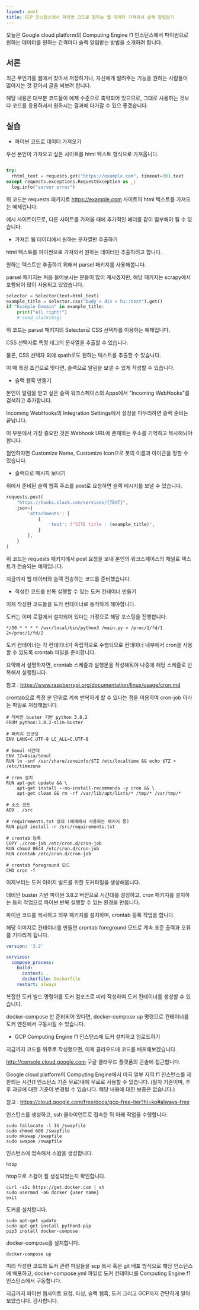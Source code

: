 ```yaml
---
layout: post
title: GCP 인스턴스에서 파이썬 코드로 원하는 웹 데이터 가져와서 슬랙 알림받기
---
```


오늘은 Google cloud platform의 Computing Engine f1 인스턴스에서 파이썬으로 원하는 데이터를 원하는 간격마다 슬랙 알림받는 방법을 소개하려 합니다. 

## 서론

최근 무언가를 웹에서 찾아서 저장하거나, 자신에게 알려주는 기능을 원하는 사람들이 많아지는 것 같아서 글을 써보려 합니다.

해당 내용은 대부분 코드들이 예제 수준으로 축약되어 있으므로, 그대로 사용하는 것보다 코드를 응용하셔서 원하시는 결과에 다가갈 수 있으 좋겠습니다.

## 실습

* 파이썬 코드로 데이터 가져오기

우선 본인이 가져오고 싶은 사이트를 html 텍스트 형식으로 가져옵니다.

```python

try:
  rhtml_text = requests.get("https://example.com", timeout=30).text
except requests.exceptions.RequestException as _:
  log.info("server error")
```

위 코드는 requests 패키지로 https://example.com 사이트의 html 텍스트를 가져오는 예제입니다.

예시 사이트이므로, 다른 사이트를 가져올 때에 추가적인 헤더를 같이 첨부해야 될 수 있습니다.

* 가져온 웹 데이터에서 원하는 문자열만 추출하기

html 텍스트를 파이썬으로 가져와서 원하는 데이터만 추출하려고 합니다.

원하는 텍스트만 추출하기 위해서 parsel 패키지를 사용해봅니다.

parsel 패키지는 처음 들어보시는 분들이 많이 계시겠지만, 해당 패키지는 scrapy에서 포함되어 많이 사용되고 있었습니다.

```python
selector = Selector(text=html_text)
example_title = selector.css("body > div > h1::text").get()
if "Example Domain" in example_title:
    print("all right!")
    # send_slack(msg)
```

위 코드는 parsel 패키지의 Selector로 CSS 선택자를 이용하는 예제입니다.

CSS 선택자로 특정 태그의 문자열을 추출할 수 있습니다.

물론, CSS 선택자 외에 xpath로도 원하는 텍스트를 추출할 수 있습니다.

이 때 특정 조건으로 맞다면, 슬랙으로 알림을 보낼 수 있게 작성할 수 있습니다.

* 슬랙 웹훅 만들기

본인이 알림을 받고 싶은 슬랙 워크스페이스의 Apps에서 "Incoming WebHooks"를 검색하고 추가합니다.

Incoming WebHooks의 Integration Settings에서 설정을 마무리하면 슬랙 준비는 끝납니다.

이 부분에서 가장 중요한 것은 Webhook URL에 존재하는 주소를 기억하고 복사해놔야 합니다.

첨언하자면 Customize Name, Customize Icon으로 봇의 이름과 아이콘을 정할 수 있습니다.

* 슬랙으로 매시지 보내기

위에서 준비된 슬랙 웹훅 주소를 post로 요청하면 슬랙 메시지를 보낼 수 있습니다.

```python
requests.post(
    "https://hooks.slack.com/services/{TEXT}",
    json={
        'attachments': [
            {
                'text': f"SITE title : {example_title}",
            }
        ],
    }
)
```

위 코드는 requests 패키지에서 post 요청을 보내 본인의 워크스페이스의 채널로 텍스트가 전송되는 예제입니다.

지금까지 웹 데이터와 슬랙 전송하는 코드를 준비했습니다.

* 작성한 코드를 반복 실행할 수 있는 도커 컨테이너 만들기

이제 작성한 코드들을 도커 컨테이너로 동작하게 해야합니다.

도커는 이미 로컬에서 설치되어 있다는 가정으로 해당 포스팅을 진행합니다.

```
*/30 * * * * /usr/local/bin/python3 /main.py > /proc/1/fd/1 2>/proc/1/fd/2
```

도커 컨테이너는 각 컨테이너가 독립적으로 수행되므로 컨테이너 내부에서 cron을 사용할 수 있도록 crontab 파일을 준비합니다.

요약해서 설명하자면, crontab 스케줄과 실행문을 작성해둬야 나중에 해당 스케줄로 반복해서 실행됩니다.

참고 : https://www.raspberrypi.org/documentation/linux/usage/cron.md

crontab으로 특정 분 단위로 계속 반복하게 할 수 있다는 점을 이용하여 cron-job 이라는 파일로 저장해둡니다.

```
# 데비안 buster 기반 python 3.8.2
FROM python:3.8.2-slim-buster

# 패키지 인코딩
ENV LANG=C.UTF-8 LC_ALL=C.UTF-8

# Seoul 시간대
ENV TZ=Asia/Seoul
RUN ln -snf /usr/share/zoneinfo/$TZ /etc/localtime && echo $TZ > /etc/timezone

# cron 설치
RUN apt-get update && \
    apt-get install --no-install-recommends -y cron && \
    apt-get clean && rm -rf /var/lib/apt/lists/* /tmp/* /var/tmp/*

# 소스 코드
ADD . /src

# requirements.txt 정의 (예제에서 사용하는 패키지 등)
RUN pip3 install -r /src/requirements.txt

# crontab 등록
COPY ./cron-job /etc/cron.d/cron-job
RUN chmod 0644 /etc/cron.d/cron-job
RUN crontab /etc/cron.d/cron-job

# crontab foreground 모드
CMD cron -f
```

이제부터는 도커 이미지 빌드를 위한 도커파일을 생성해봅니다.

데비안 buster 기반 파이썬 3.8.2 버전으로 시간대를 설정하고, cron 패키지를 설치하는 등의 작업으로 파이썬 반복 실행할 수 있는 환경을 만듭니다.

파이썬 코드를 복사하고 외부 패키지를 설치하며, crontab 등록 작업을 합니다.

해당 이미지로 컨테이너를 만들면 crontab foreground 모드로 계속 표준 출력과 오류를 기다리게 됩니다.

```yml
version: '3.2'

services:
  compose_process:
    build:
      context: .
      dockerfile: Dockerfile
    restart: always
```

복잡한 도커 빌드 명령어를 도커 컴포즈로 미리 작성하여 도커 컨테이너를 생성할 수 있습니다.

docker-compose 만 준비되어 있다면, docker-compose up 명령으로 컨테이너를 도커 엔진에서 구동시킬 수 있습니다.

* GCP Computing Engine f1 인스턴스에 도커 설치하고 업로드하기

지금까지 코드를 위주로 작성했으면, 이제 클라우드에 코드를 배포해보겠습니다.

http://console.cloud.google.com 구글 클라우드 플랫폼의 콘솔에 접근합니다.

Google cloud platform의 Computing Engine에서 미국 일부 지역 f1 인스턴스를 제한되는 시간(1 인스턴스 기준  무료)내에 무료로 사용할 수 있습니다. (필자 기준이며, 추후 과금에 대한 기준이 변경될 수 있습니다. 해당 내용에 대한 보증은 없습니다.)

참고 : https://cloud.google.com/free/docs/gcp-free-tier?hl=ko#always-free

인스턴스를 생성하고, ssh 클라이언트로 접속한 뒤 아래 작업을 수행합니다.

```
sudo fallocate -l 1G /swapfile
sudo chmod 600 /swapfile
sudo mkswap /swapfile
sudo swapon /swapfile
```

인스턴스에 접속해서 스왑을 생성합니다.

```
htop
```

htop으로 스왑이 잘 생성되었는지 확인합니다.

```
curl -sSL https://get.docker.com | sh
sudo usermod -aG docker {user name}
exit
```

도커를 설치합니다.

```
sudo apt-get update
sudo apt-get install python3-pip
pip3 install docker-compose
```

docker-compose를 설치합니다.

```
docker-compose up
```

미리 작성한 코드와 도커 관련 파일들을 scp 복사 혹은 git 배포 방식으로 해당 인스턴스에 배포하고, docker-compose.yml 파일로 도커 컨테이너를 Computing Engine f1 인스턴스에서 구동합니다.

지금까지 파이썬 웹사이트 요청, 파싱, 슬랙 웹훅, 도커 그리고 GCP까지 간단하게 알아보았습니다. 감사합니다.